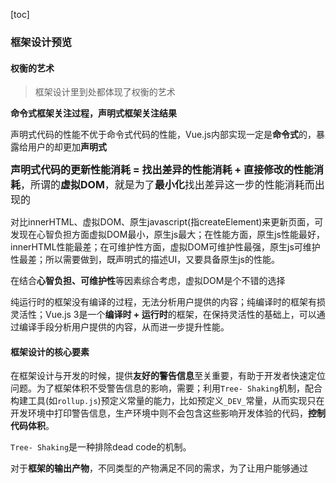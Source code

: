 [toc]

### 框架设计预览

#### 权衡的艺术

> 框架设计里到处都体现了权衡的艺术

**命令式框架关注过程，声明式框架关注结果**

声明式代码的性能不优于命令式代码的性能，Vue.js内部实现一定是**命令式**的，暴露给用户的却更加**声明式**

<font size="3">**声明式代码的更新性能消耗 = 找出差异的性能消耗 + 直接修改的性能消耗**，所谓的**虚拟DOM**，就是为了**最小化**找出差异这一步的性能消耗而出现的</font>

对比innerHTML、虚拟DOM、原生javascript(指createElement)来更新页面，可发现在心智负担方面虚拟DOM最小，原生js最大；在性能方面，原生js性能最好，innerHTML性能最差；在可维护性方面，虚拟DOM可维护性最强，原生js可维护性最差；所以需要做到，既声明式的描述UI，又要具备原生js的性能。

在结合**心智负担、可维护性**等因素综合考虑，虚拟DOM是个不错的选择

纯运行时的框架没有编译的过程，无法分析用户提供的内容；纯编译时的框架有损灵活性；Vue.js 3是一个**编译时 + 运行时**的框架，在保持灵活性的基础上，可以通过编译手段分析用户提供的内容，从而进一步提升性能。

#### 框架设计的核心要素

在框架设计与开发的时候，提供**友好的警告信息**至关重要，有助于开发者快速定位问题。为了框架体积不受警告信息的影响，需要；利用`Tree- Shaking`机制，配合构建工具(如`rollup.js`)预定义常量的能力，比如预定义`_DEV_`常量，从而实现只在开发环境中打印警告信息，生产环境中则不会包含这些影响开发体验的代码，**控制代码体积**。

`Tree- Shaking`是一种排除dead code的机制。

对于**框架的输出产物**，不同类型的产物满足不同的需求，为了让用户能够通过<script>标签直接引用并使用，我们需要输出 IIFE格式的资源，即立即调用的函数表达式。为了让用户能够通过 <script type="module"> 引用并使用，我们需要输出 ESM格式的资源。这里需要注意的是，ESM 格式的资源有两种：用于浏览器的 `esm-browser.js` 和用于打包工具的`esm-bundler.js` 它们的区别在于对预定义常量`_DEV_`的处理，前者直接将`_ DEV_ `常量替换为字面量 true 或false(从而控制需要`Tree-Shaking`的代码)，后者则将`_DEV_ `常量替换为` process.env.NODE_ ENV !=='production'` 语句。

框架的错误处理做得好坏直接决定了用户应用程序的健壮性，同时还决定了用户开发应月处理错误的心智负担。框架需要为用户提供统一的**错误处理接口**，这样用户可以通过注册自定的错误处理两数来处理全部的框架异常。

框架还需提供更加良好的`TypeScript`**类型支持**



#### Vue.js设计思路

本章中，介绍了声明式地描述 UI 的概念。vuejs 是一个声明式的框架，声明式的好处在于，它直接表达结果，用户不需要关注过程。vuejs采用模板的方式来描述UI，但它同样支持使用虛拟DOM 来描述 UI。虛拟DOM 要比模板更加灵活，但模板要比虚拟DOM 更加直观。

**渲染器**的作用是，把**虚拟 DOM** 对象渲染为真实DOM 元素。它的工作原理是递归地遍历虚拟 DOM 对象，并调用原生 DOM API 来完成真实DOM 的创建。渲染器的精髓在于后续的更新，它会通过 <font size="3">**DIFF算法**</font>找出变更点，并且只会更新需要更新的内容。

组件其实就是**一组虛拟DOM元素的封装**，它可以是一个返回虛拟DOM 的函数，也可以是一个对象，但这个对象下必须要有一个函数，用来产出组件要渲染的虚拟 DOM。渲染器在渲染组件时，会先获取组件要渲染的内容，即执行组件的渲染函数并得到其返回值，称之为 subtree，最后再递归地调用渲染器将 subtree 渲染出来即可。

Vuejs 的模板会被一个叫作**编译器**的程序编译为渲染函数，编译器、渲染器都是 Vue.js 的核心组成部分，它们共同构成一个有机的整体，不同模块之间互相配合，进一步提升框架性能。

<img src="https://raw.githubusercontent.com/zhedieya/MyPics/main/typora-img/image-20230215235745491.png" alt="image-20230215235745491" style="zoom:50%;" />



### 响应系统

#### 响应系统的作用与实现

```js
const obj = {text: 'cyk'}
function effect() {
  document.body.innerText = obj.text
}
```

希望值变化后，副作用函数effect会重新执行，更新数据，为了实现响应式数据，可以先发现两点线索：

- 当副作用函数执行时会出发obj.text的**读取**操作
- 当修改obj.text时，会出发字段obj.text的**设置**操作

初始想法是当读取obj.text字段时，可以将副作用函数存储到一个“桶”里，这样，当设置obj.text时，再将该副作用函数取出来执行即可。

在Vue3中，使用代理对象`Proxy`来拦截一个对象属性的读取和设置操作

初始版本直接通过名字(effect)来获取副作用函数，很不方便，后来完善后：

- 当**读取**操作发生时，将副作用函数收集到桶里
- 当**设置**操作发生时，从桶中取出副作用函数并执行

通过注册全局变量来存储被注册的副作用函数，解决了上述问题，不过也发现，由于**没有在副作用函数与被操作的目标字段之间建立明确的联系**，导致无论读取的是什么属性，都会收集副作用函数；无论设置的是什么属性，都会把桶里的副作用函数取出并执行。这需要重新设计桶的结构，不能再简单的使用一个Set作为桶了。

```js
function effect(function effectFn(){
  document.body.innerText = obj.text
})
```

此段代码存在三个角色

- 被操作的代理对象obj
- 被操作的字段名text
- 使用effect函数注册的副作用函数effectFn

若用target代表一个代理对象所代理的原始对象，用key来表示被操作的字段名，用effectFn来表示被注册的副作用函数，那么可以建立如下的关系

```shell
--target
     --key
        --effectFn
```

选择`WeakMap`来存储副作用函数和目标字段的关系，选择`WeakMap`来存储是因为WeakMap对key是弱引用，若用户侧对代码对target没有任何引用，target会被垃圾回收器回收。

<img src="https://raw.githubusercontent.com/zhedieya/MyPics/main/typora-img/image-20230217001550046.png" alt="image-20230217001550046" style="zoom:30%;" align='left'/>

<img src="https://raw.githubusercontent.com/zhedieya/MyPics/main/typora-img/image-20230217002243702.png" alt="image-20230217002243702" style="zoom:50%;" align="left"/>

```js
// 存储副作用函数的桶
const bucket = new WeakMap()
// 原始数据
const data = { text: 'hello world' }

const obj = new Proxy(data, {
  // 拦截对象属性的读取
  get(target, key) {
    // 收集依赖，将副作用函数添加进桶
    track(target, key)
    return target[key]
  },
  // 拦截对象属性的设置
  set(target, key, newVal) {
    target[key] = newVal
    // 触发变化，将副作用函数从桶中取出并执行
    trigger(target, key)
  },
})

//在get拦截函数内调用track函数追踪变化，收集依赖
function track(target, key) {
  if (!activeEffect) return
  // 根据target从桶里拿到depsMap，值是Map(key --> effects)
  let depsMap = bucket.get(target)
  // 若不存在，创建一个Map并与target关联
  if (!depsMap) bucket.set(target, (depsMap = new Map()))
  // 根据key从depsMap里拿到deps，是Set类型，存放着与key相关的副作用函数effects
  let deps = depsMap.get(key)
  // 若不存在，创建一个Set并与key关联
  if (!deps) depsMap.set(key, (deps = new Set()))
  deps.add(activeEffect)
}

//在set拦截函数内调用trigger函数触发变化
function trigger(target, key) {
  const depsMap = bucket.get(target)
  if (!depsMap) return
  const effects = depsMap.get(key)
  effects && effects.forEach((fn) => fn())
}

// 用一个全局变量存储当前激活的 effect 函数
let activeEffect = undefined
function effect(fn) {
  // 当调用 effect 注册副作用函数时，将副作用函数复制给 activeEffect
  activeEffect = fn
  // 执行副作用函数
  fn()
}

effect(() => {
  console.log('effect run')
  document.body.innerText = obj.text
})

setTimeout(() => {
  obj.text = 'hello vue3'
}, 1000)
```

以上便是一个相对完善的响应式系统

如此就完备了吗？ 当然不是，首先便是**分支切换**

```js
 const data = { ok: true, text: 'hello world' }
 const obj = new Proxy(data, { /* ... */ })

 effect(function effectFn() {
   document.body.innerText = obj.ok ? obj.text : 'not'
 })
```

根据上述代码，可知由于字段obj.ok的初始值为`true`，所以副作用函数首先会被字段data.ok和data.text所对应的依赖集合收集，当obj.ok的值改为`false`时，会触发副作用函数重新执行，由于此时obj.text不会被执行，所以理想状态下副作用函数effectFn不应该被obj.text所对应的依赖集合收集，但目前我们的代码实现不了这一点，**会产生遗留的副作用函数**，因为我们只要修改了obj.text的值，effect都会重新执行，即使innerText的值不需要变化。

解决这个问题也很简单，只需在每次执行副作用函数后，将它从所有相关的依赖集合中删除，因此需要重新设计部分函数。

在`track`中完成对依赖集合的收集

```js
function track(target, key) {
  /* let depsMap = bucket.get(target)
  if (!depsMap) {
    bucket.set(target, (depsMap = new Map()))
  }
  let deps = depsMap.get(key)
  if (!deps) {
    depsMap.set(key, (deps = new Set()))
  } */
  // deps就是与当前副作用函数相关的依赖集合
  deps.add(activeEffect)
  // 将该依赖集合存储到activeEffect.deps中
  activeEffect.deps.push(deps)
}
```

<img src="https://raw.githubusercontent.com/zhedieya/MyPics/main/typora-img/image-20230219225137550.png" alt="image-20230219225137550" style="zoom:40%;" align="left" />

有了这个联系后，我们就可以在每次副作用函数执行时，获取到所有相关联的依赖集合，进而将副作用函数从依赖集合中删除

```js
// 用一个全局变量存储当前激活的 effect 函数
let activeEffect
function effect(fn) {
  const effectFn = () => {
    cleanup(effectFn)
    // 当调用 effect 注册副作用函数时，将副作用函数复制给 activeEffect
    activeEffect = effectFn
    fn()
  }
  // activeEffect.deps 用来存储所有与该副作用函数相关的依赖集合
  effectFn.deps = []
  // 执行副作用函数
  effectFn()
}

function cleanup(effectFn) {
  for (let i = 0; i < effectFn.deps.length; i++) {
    const deps = effectFn.deps[i]
    deps.delete(effectFn)
  }
  effectFn.deps.length = 0
}
```

但此时依然没完，问题出现在`trigger`函数中，在该函数内部会遍历effect集合并执行副作用函数，由于是个Set集合，根据语言规范描述，当调用forEach遍历Set集合时，如果一个值已经被访问过了，但该值被删除并重新添加到了集合，若此时forEach没有遍历结束，那么该值会重新被访问，所以会出现类似`set.delete(1)  set.add(1)`这样的代码，会导致无限执行，解决方法是构造一个新的Set集合并遍历。

```js
 function trigger(target, key) {
  const depsMap = bucket.get(target)
  if (!depsMap) return
  const effects = depsMap.get(key)

  const effectsToRun = new Set()
  effects && effects.forEach((effectFn) => effectsToRun.add(effectFn))
  effectsToRun.forEach((effectFn) => effectFn())
  // effects && effects.forEach(effectFn => effectFn())
}
```

​	







